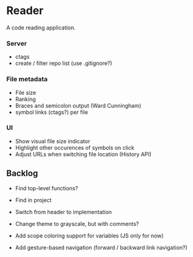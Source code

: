 # Reader

A code reading application.

### Server
* ctags
* create / filter repo list (use .gitignore?)

### File metadata
* File size
* Ranking
* Braces and semicolon output (Ward Cunningham)
* symbol links (ctags?) per file

### UI
* Show visual file size indicator
* Highlight other occurences of symbols on click
* Adjust URLs when switching file location (History API)

## Backlog
* Find top-level functions?
* Find in project

* Switch from header to implementation
* Change theme to grayscale, but with comments?
* Add scope coloring support for variables (JS only for now)
* Add gesture-based navigation (forward / backward link navigation?)

